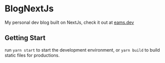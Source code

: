 # BlogNextJs

My personal dev blog built on NextJs, check it out at [eams.dev](https://eams.dev/)

## Getting Start

run `yarn start` to start the development environment, or `yarn build` to build static files for productions.
